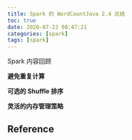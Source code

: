 ```yaml
---
title: Spark 的 WordCountJava 2.4 总结
toc: true
date: 2020-07-22 08:47:21
categories: [spark]
tags: [spark]
---
```



Spark 内容回顾

<!--more-->



**避免重复计算**

**可选的 Shuffle 排序**

**灵活的内存管理策略**


## Reference

